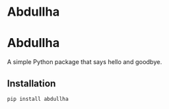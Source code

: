 # Abdullha

# Abdullha

A simple Python package that says hello and goodbye.

## Installation

```bash
pip install abdullha
